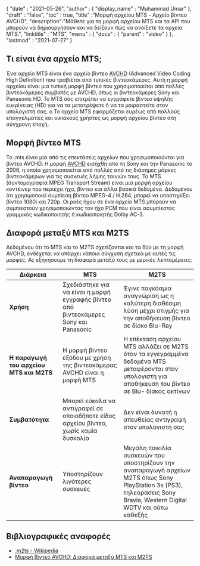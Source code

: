 {
  "date" : "2021-05-26",
  "author" : {
    "display_name" : "Muhammad Umar"
},
  "draft" : "false",
  "toc" : true,
  "title" :"Μορφή αρχείου MTS - Αρχείο βίντεο AVCHD",
  "description":"Μάθετε για τη μορφή αρχείου MTS και τα API που μπορούν να δημιουργήσουν και να δείξουν πώς να ανοίξετε τα αρχεία MTS.",
  "linktitle" : "MTS",
  "menu" : {
    "docs" : {
      "parent" : "video"
}
},
  "lastmod" : "2021-07-27"
}

## Τι είναι ένα αρχείο MTS;

Ένα αρχείο MTS είναι ένα αρχείο βίντεο [AVCHD](/el/video/avchd/) (Advanced Video Coding High Definition) που τραβιέται από τυπικές βιντεοκάμερες. Αυτή η μορφή αρχείου είναι μια τυπική μορφή βίντεο που χρησιμοποιείται από πολλές βιντεοκάμερες συμβατές με AVCHD, όπως οι βιντεοκάμερες Sony και Panasonic HD. Το MTS σάς επιτρέπει να εγγράφετε βίντεο υψηλής ευκρίνειας (HD) για να τα μετατρέψετε ή να τα μοιραστείτε στον υπολογιστή σας. ο
Το αρχείο MTS εφαρμόζεται ευρέως από πολλούς επαγγελματίες και οικιακούς χρήστες ως μορφή αρχείου βίντεο στη σύγχρονη εποχή.

## Μορφή βίντεο MTS

Το .mts είναι μία από τις επεκτάσεις αρχείων που χρησιμοποιούνται για βίντεο AVCHD. Η μορφή [AVCHD](/el/video/avchd/) εισήχθη από τη Sony και την Panasonic το 2006, η οποία χρησιμοποιείται από πολλές από τις διάσημες μάρκες βιντεοκάμερων για τις συσκευές λήψης ταινιών τους. Το MTS (συντομογραφία MPEG Transport Stream) είναι μια μορφή αρχείου κοντέινερ που περιέχει ήχο, βίντεο και άλλα βασικά δεδομένα. Δεδομένου ότι χρησιμοποιεί συμπίεση βίντεο MPEG-4 / H.264, μπορεί να υποστηρίξει βίντεο 1080i και 720p. Οι ροές ήχου σε ένα αρχείο MTS μπορούν να συμπιεστούν χρησιμοποιώντας τον ήχο PCM που είναι ασυμπίεστος γραμμικός κωδικοποιητής ή κωδικοποιητής Dolby AC-3.

## Διαφορά μεταξύ MTS και M2TS

Δεδομένου ότι το MTS και το M2TS σχετίζονται και τα δύο με τη μορφή AVCHD, ενδέχεται να υπάρχει κάποια σύγχυση σχετικά με αυτές τις μορφές. Ας εξηγήσουμε τη διαφορά μεταξύ τους με μερικές λεπτομέρειες:

|Διάρκεια|MTS|M2TS|
---|---|---|
|**Χρήση**|Σχεδιάστηκε για να είναι η μορφή εγγραφής βίντεο από βιντεοκάμερες Sony και Panasonic|Έγινε παγκόσμια αναγνώριση ως η καλύτερη διαθέσιμη λύση μέχρι στιγμής για την αποθήκευση βίντεο σε δίσκο Blu-Ray|
|**Η παραγωγή του αρχείου MTS και M2TS**|Η μορφή βίντεο εξόδου με χρήση της βιντεοκάμερας AVCHD είναι η μορφή MTS|Η επέκταση αρχείου MTS αλλάζει σε M2TS όταν τα εγγεγραμμένα δεδομένα MTS μεταφέρονται στον υπολογιστή για αποθήκευση του βίντεο σε Blu- δίσκος ακτίνων|
|**Συμβατότητα**| Μπορεί εύκολα να αντιγραφεί σε οποιοδήποτε είδος αρχείου βίντεο, χωρίς καμία δυσκολία|Δεν είναι δυνατή η απευθείας αντιγραφή στον υπολογιστή σας|
|**Αναπαραγωγή βίντεο**| Υποστηρίζουν λιγότερες συσκευές| Μεγάλη ποικιλία συσκευών που υποστηρίζουν την αναπαραγωγή αρχείων M2TS όπως Sony PlayStation 3s (PS3), τηλεοράσεις Sony Bravia, Western Digital WDTV και ούτω καθεξής|

## Βιβλιογραφικές αναφορές ##

- [.m2ts - Wikipedia](https://en.wikipedia.org/wiki/.m2ts)
- [Μορφή βίντεο AVCHD: Διαφορά μεταξύ MTS και M2TS](https://www.videosolo.com/tutorials/mts-vs-m2ts.html)

